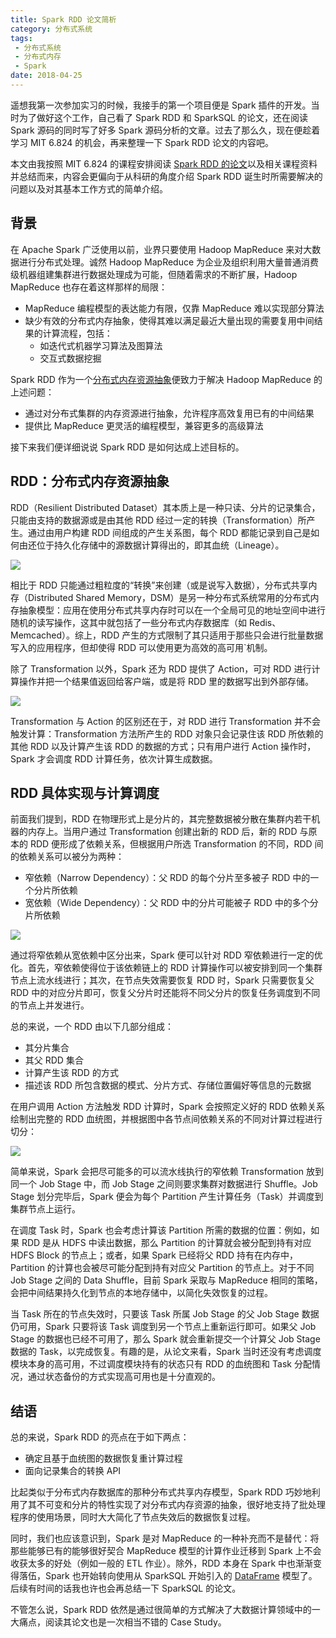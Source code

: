 ```yaml
---
title: Spark RDD 论文简析
category: 分布式系统
tags:
 - 分布式系统
 - 分布式内存
 - Spark
date: 2018-04-25
---
```


遥想我第一次参加实习的时候，我接手的第一个项目便是 Spark 插件的开发。当时为了做好这个工作，自己看了 Spark RDD 和 SparkSQL 的论文，还在阅读 Spark 源码的同时写了好多 Spark 源码分析的文章。过去了那么久，现在便趁着学习 MIT 6.824 的机会，再来整理一下 Spark RDD 论文的内容吧。

本文由我按照 MIT 6.824 的课程安排阅读 [Spark RDD 的论文](http://nil.csail.mit.edu/6.824/2018/papers/zaharia-spark.pdf)以及相关课程资料并总结而来，内容会更偏向于从科研的角度介绍 Spark RDD 诞生时所需要解决的问题以及对其基本工作方式的简单介绍。

<!-- more -->

## 背景

在 Apache Spark 广泛使用以前，业界只要使用 Hadoop MapReduce 来对大数据进行分布式处理。诚然 Hadoop MapReduce 为企业及组织利用大量普通消费级机器组建集群进行数据处理成为可能，但随着需求的不断扩展，Hadoop MapReduce 也存在着这样那样的局限：

- MapReduce 编程模型的表达能力有限，仅靠 MapReduce 难以实现部分算法
- 缺少有效的分布式内存抽象，使得其难以满足最近大量出现的需要复用中间结果的计算流程，包括：
  - 如迭代式机器学习算法及图算法
  - 交互式数据挖掘

Spark RDD 作为一个<u>分布式内存资源抽象</u>便致力于解决 Hadoop MapReduce 的上述问题：

- 通过对分布式集群的内存资源进行抽象，允许程序高效复用已有的中间结果
- 提供比 MapReduce 更灵活的编程模型，兼容更多的高级算法

接下来我们便详细说说 Spark RDD 是如何达成上述目标的。

## RDD：分布式内存资源抽象

RDD（Resilient Distributed Dataset）其本质上是一种只读、分片的记录集合，只能由支持的数据源或是由其他 RDD 经过一定的转换（Transformation）所产生。通过由用户构建 RDD 间组成的产生关系图，每个 RDD 都能记录到自己是如何由还位于持久化存储中的源数据计算得出的，即其血统（Lineage）。

![](/img/spark-rdd/lineage.jpg)

相比于 RDD 只能通过粗粒度的“转换”来创建（或是说写入数据），分布式共享内存（Distributed Shared Memory，DSM）是另一种分布式系统常用的分布式内存抽象模型：应用在使用分布式共享内存时可以在一个全局可见的地址空间中进行随机的读写操作，这其中就包括了一些分布式内存数据库（如 Redis、Memcached）。综上，RDD 产生的方式限制了其只适用于那些只会进行批量数据写入的应用程序，但却使得 RDD 可以使用更为高效的高可用`机制。

除了 Transformation 以外，Spark 还为 RDD 提供了 Action，可对 RDD 进行计算操作并把一个结果值返回给客户端，或是将 RDD 里的数据写出到外部存储。

![](/img/spark-rdd/actions.jpg)

Transformation 与 Action 的区别还在于，对 RDD 进行 Transformation 并不会触发计算：Transformation 方法所产生的 RDD 对象只会记录住该 RDD 所依赖的其他 RDD 以及计算产生该 RDD 的数据的方式；只有用户进行 Action 操作时，Spark 才会调度 RDD 计算任务，依次计算生成数据。

## RDD 具体实现与计算调度

前面我们提到，RDD 在物理形式上是分片的，其完整数据被分散在集群内若干机器的内存上。当用户通过 Transformation 创建出新的 RDD 后，新的 RDD 与原本的 RDD 便形成了依赖关系，但根据用户所选 Transformation 的不同，RDD 间的依赖关系可以被分为两种：

- 窄依赖（Narrow Dependency）：父 RDD 的每个分片至多被子 RDD 中的一个分片所依赖
- 宽依赖（Wide Dependency）：父 RDD 中的分片可能被子 RDD 中的多个分片所依赖

![](/img/spark-rdd/dependency.jpg)

通过将窄依赖从宽依赖中区分出来，Spark 便可以针对 RDD 窄依赖进行一定的优化。首先，窄依赖使得位于该依赖链上的 RDD 计算操作可以被安排到同一个集群节点上流水线进行；其次，在节点失效需要恢复 RDD 时，Spark 只需要恢复父 RDD 中的对应分片即可，恢复父分片时还能将不同父分片的恢复任务调度到不同的节点上并发进行。

总的来说，一个 RDD 由以下几部分组成：

- 其分片集合
- 其父 RDD 集合
- 计算产生该 RDD 的方式
- 描述该 RDD 所包含数据的模式、分片方式、存储位置偏好等信息的元数据

在用户调用 Action 方法触发 RDD 计算时，Spark 会按照定义好的 RDD 依赖关系绘制出完整的 RDD 血统图，并根据图中各节点间依赖关系的不同对计算过程进行切分：

![](/img/spark-rdd/stage.jpg)

简单来说，Spark 会把尽可能多的可以流水线执行的窄依赖 Transformation 放到同一个 Job Stage 中，而 Job Stage 之间则要求集群对数据进行 Shuffle。Job Stage 划分完毕后，Spark 便会为每个 Partition 产生计算任务（Task）并调度到集群节点上运行。

在调度 Task 时，Spark 也会考虑计算该 Partition 所需的数据的位置：例如，如果 RDD 是从 HDFS 中读出数据，那么 Partition 的计算就会被分配到持有对应 HDFS Block 的节点上；或者，如果 Spark 已经将父 RDD 持有在内存中，Partition 的计算也会被尽可能分配到持有对应父 Partition 的节点上。对于不同 Job Stage 之间的 Data Shuffle，目前 Spark 采取与 MapReduce 相同的策略，会把中间结果持久化到节点的本地存储中，以简化失效恢复的过程。

当 Task 所在的节点失效时，只要该 Task 所属 Job Stage 的父 Job Stage 数据仍可用，Spark 只要将该 Task 调度到另一个节点上重新运行即可。如果父 Job Stage 的数据也已经不可用了，那么 Spark 就会重新提交一个计算父 Job Stage 数据的 Task，以完成恢复。有趣的是，从论文来看，Spark 当时还没有考虑调度模块本身的高可用，不过调度模块持有的状态只有 RDD 的血统图和 Task 分配情况，通过状态备份的方式实现高可用也是十分直观的。

## 结语

总的来说，Spark RDD 的亮点在于如下两点：

- 确定且基于血统图的数据恢复重计算过程
- 面向记录集合的转换 API

比起类似于分布式内存数据库的那种分布式共享内存模型，Spark RDD 巧妙地利用了其不可变和分片的特性实现了对分布式内存资源的抽象，很好地支持了批处理程序的使用场景，同时大大简化了节点失效后的数据恢复过程。

同时，我们也应该意识到，Spark 是对 MapReduce 的一种补充而不是替代：将那些能够已有的能够很好契合 MapReduce 模型的计算作业迁移到 Spark 上不会收获太多的好处（例如一般的 ETL 作业）。除外，RDD 本身在 Spark 中也渐渐变得落伍，Spark 也开始转向使用从 SparkSQL 开始引入的 [DataFrame](https://spark.apache.org/docs/latest/sql-programming-guide.html#datasets-and-dataframes) 模型了。后续有时间的话我也许也会再总结一下 SparkSQL 的论文。

不管怎么说，Spark RDD 依然是通过很简单的方式解决了大数据计算领域中的一大痛点，阅读其论文也是一次相当不错的 Case Study。

